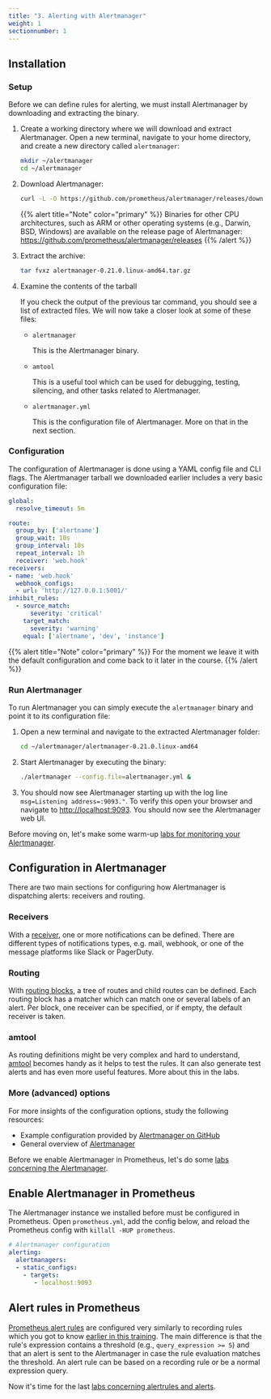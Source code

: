 ```yaml
---
title: "3. Alerting with Alertmanager"
weight: 1
sectionnumber: 1
---
```


## Installation

### Setup

Before we can define rules for alerting, we must install Alertmanager by downloading and extracting the binary.

1. Create a working directory where we will download and extract Alertmanager. Open a new terminal, navigate to your home directory, and create a new directory called `alertmanager`:

    ```bash
    mkdir ~/alertmanager
    cd ~/alertmanager
    ```

1. Download Alertmanager:

    ```bash
    curl -L -O https://github.com/prometheus/alertmanager/releases/download/v0.21.0/alertmanager-0.21.0.linux-amd64.tar.gz
    ```

    {{% alert title="Note" color="primary" %}}
Binaries for other CPU architectures, such as ARM or other operating systems (e.g., Darwin, BSD, Windows) are available on the release page of Alertmanager: <https://github.com/prometheus/alertmanager/releases>
    {{% /alert %}}

1. Extract the archive:

    ```bash
    tar fvxz alertmanager-0.21.0.linux-amd64.tar.gz
    ```

1. Examine the contents of the tarball

    If you check the output of the previous tar command, you should see a list of extracted files. We will now take a closer look at some of these files:

    * `alertmanager`

       This is the Alertmanager binary.

    * `amtool`

      This is a useful tool which can be used for debugging, testing, silencing, and other tasks related to Alertmanager.

    * `alertmanager.yml`

      This is the configuration file of Alertmanager. More on that in the next section.


### Configuration

The configuration of Alertmanager is done using a YAML config file and CLI flags. The Alertmanager tarball we downloaded earlier includes a very basic configuration file:

```yaml
global:
  resolve_timeout: 5m

route:
  group_by: ['alertname']
  group_wait: 10s
  group_interval: 10s
  repeat_interval: 1h
  receiver: 'web.hook'
receivers:
- name: 'web.hook'
  webhook_configs:
  - url: 'http://127.0.0.1:5001/'
inhibit_rules:
  - source_match:
      severity: 'critical'
    target_match:
      severity: 'warning'
    equal: ['alertname', 'dev', 'instance']
```

{{% alert title="Note" color="primary" %}}
For the moment we leave it with the default configuration and come back to it later in the course.
{{% /alert %}}

### Run Alertmanager

To run Alertmanager you can simply execute the `alertmanager` binary and point it to its configuration file:

1. Open a new terminal and navigate to the extracted Alertmanager folder:

    ```bash
    cd ~/alertmanager/alertmanager-0.21.0.linux-amd64
    ```

1. Start Alertmanager by executing the binary:

    ```bash
    ./alertmanager --config.file=alertmanager.yml &
    ```

1. You should now see Alertmanager starting up with the log line `msg=Listening address=:9093."`. To verify this open your browser and navigate to [http://localhost:9093](http://localhost:9093). You should now see the Alertmanager web UI.

Before moving on, let's make some warm-up [labs for monitoring your Alertmanager](labs/31).

## Configuration in Alertmanager

There are two main sections for configuring how Alertmanager is dispatching alerts: receivers and routing.

### Receivers

With a [receiver](https://prometheus.io/docs/alerting/latest/configuration/#receiver), one or more notifications can be defined. There are different types of notifications types, e.g. mail, webhook, or one of the message platforms like Slack or PagerDuty.

### Routing

With [routing blocks](https://prometheus.io/docs/alerting/latest/configuration/#route), a tree of routes and child routes can be defined. Each routing block has a matcher which can match one or several labels of an alert. Per block, one receiver can be specified, or if empty, the default receiver is taken.

### amtool

As routing definitions might be very complex and hard to understand, [amtool](https://github.com/prometheus/alertmanager#examples) becomes handy as it helps to test the rules. It can also generate test alerts and has even more useful features. More about this in the labs.

### More (advanced) options

For more insights of the configuration options, study the following resources:

* Example configuration provided by [Alertmanager on GitHub](https://github.com/prometheus/alertmanager/blob/master/doc/examples/simple.yml)
* General overview of [Alertmanager](https://prometheus.io/docs/alerting/latest/alertmanager/)

Before we enable Alertmanager in Prometheus, let's do some [labs concerning the Alertmanager](labs/32).

## Enable Alertmanager in Prometheus

The Alertmanager instance we installed before must be configured in Prometheus. Open `prometheus.yml`, add the config below, and reload the Prometheus config with `killall -HUP prometheus`.

```yaml
# Alertmanager configuration
alerting:
  alertmanagers:
  - static_configs:
    - targets:
       - localhost:9093
```

## Alert rules in Prometheus

[Prometheus alert rules](https://prometheus.io/docs/prometheus/latest/configuration/alerting_rules/) are configured very similarly to recording rules which you got to know [earlier in this training](/docs/02#recording-rules). The main difference is that the rule's expression contains a threshold (e.g., `query_expression >= 5`) and that an alert is sent to the Alertmanager in case the rule evaluation matches the threshold. An alert rule can be based on a recording rule or be a normal expression query.

Now it's time for the last [labs concerning alertrules and alerts](labs/33).
